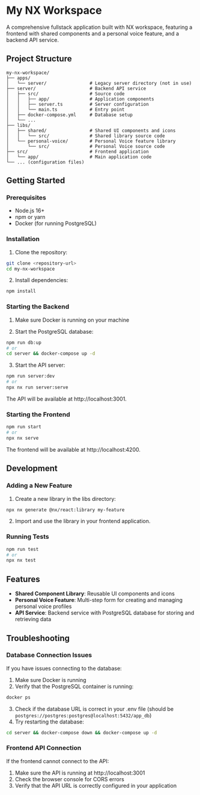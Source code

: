 # My NX Workspace

A comprehensive fullstack application built with NX workspace, featuring a frontend with shared components and a personal voice feature, and a backend API service.

## Project Structure

```
my-nx-workspace/
├── apps/
│   └── server/                # Legacy server directory (not in use)
├── server/                    # Backend API service
│   ├── src/                   # Source code
│   │   ├── app/               # Application components
│   │   ├── server.ts          # Server configuration
│   │   └── main.ts            # Entry point
│   ├── docker-compose.yml     # Database setup
│   └── ...
├── libs/
│   ├── shared/                # Shared UI components and icons
│   │   └── src/               # Shared library source code
│   └── personal-voice/        # Personal Voice feature library
│       └── src/               # Personal Voice source code
├── src/                       # Frontend application
│   └── app/                   # Main application code
└── ... (configuration files)
```

## Getting Started

### Prerequisites

- Node.js 16+
- npm or yarn
- Docker (for running PostgreSQL)

### Installation

1. Clone the repository:
```bash
git clone <repository-url>
cd my-nx-workspace
```

2. Install dependencies:
```bash
npm install
```

### Starting the Backend

1. Make sure Docker is running on your machine

2. Start the PostgreSQL database:
```bash
npm run db:up
# or
cd server && docker-compose up -d
```

3. Start the API server:
```bash
npm run server:dev
# or
npx nx run server:serve
```

The API will be available at http://localhost:3001.

### Starting the Frontend

```bash
npm run start
# or
npx nx serve
```

The frontend will be available at http://localhost:4200.

## Development

### Adding a New Feature

1. Create a new library in the libs directory:
```bash
npx nx generate @nx/react:library my-feature
```

2. Import and use the library in your frontend application.

### Running Tests

```bash
npm run test
# or
npx nx test
```

## Features

- **Shared Component Library**: Reusable UI components and icons
- **Personal Voice Feature**: Multi-step form for creating and managing personal voice profiles
- **API Service**: Backend service with PostgreSQL database for storing and retrieving data

## Troubleshooting

### Database Connection Issues

If you have issues connecting to the database:

1. Make sure Docker is running
2. Verify that the PostgreSQL container is running:
```bash
docker ps
```
3. Check if the database URL is correct in your .env file (should be `postgres://postgres:postgres@localhost:5432/app_db`)
4. Try restarting the database:
```bash
cd server && docker-compose down && docker-compose up -d
```

### Frontend API Connection

If the frontend cannot connect to the API:

1. Make sure the API is running at http://localhost:3001
2. Check the browser console for CORS errors
3. Verify that the API URL is correctly configured in your application
